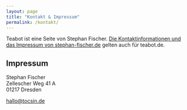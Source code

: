 ```yaml
---
layout: page
title: "Kontakt & Impressum"
permalink: /kontakt/
---
```


Teabot ist eine Seite von Stephan Fischer. <a href="https://stephan-fischer.de/#sayhello" target="_blank" title="zu stephan-fischer.de">Die Kontaktinformationen und das Impressum von stephan-fischer.de</a> gelten auch für teabot.de.

<h2 id="impressum">Impressum</h2>
Stephan Fischer<br/>
Zellescher Weg 41 A<br/>
01217 Dresden

<a href="mailto:&#104;&#097;&#108;&#108;&#111;&#064;&#116;&#111;&#099;&#115;&#105;&#110;.&#100;&#101;" title="eine E-Mail schreiben">&#104;&#097;&#108;&#108;&#111;&#064;&#116;&#111;&#099;&#115;&#105;&#110;.&#100;&#101;</a>